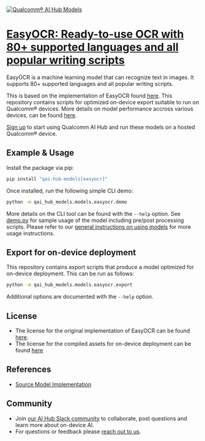 [![Qualcomm® AI Hub Models](https://qaihub-public-assets.s3.us-west-2.amazonaws.com/qai-hub-models/quic-logo.jpg)](../../README.md)


# [EasyOCR: Ready-to-use OCR with 80+ supported languages and all popular writing scripts](https://aihub.qualcomm.com/models/easyocr)

EasyOCR is a machine learning model that can recognize text in images. It supports 80+ supported languages and all popular writing scripts.

This is based on the implementation of EasyOCR found [here](https://github.com/JaidedAI/EasyOCR). This repository contains scripts for optimized on-device
export suitable to run on Qualcomm® devices. More details on model performance
accross various devices, can be found [here](https://aihub.qualcomm.com/models/easyocr).

[Sign up](https://myaccount.qualcomm.com/signup) to start using Qualcomm AI Hub and run these models on a hosted Qualcomm® device.




## Example & Usage

Install the package via pip:
```bash
pip install "qai-hub-models[easyocr]"
```


Once installed, run the following simple CLI demo:

```bash
python -m qai_hub_models.models.easyocr.demo
```
More details on the CLI tool can be found with the `--help` option. See
[demo.py](demo.py) for sample usage of the model including pre/post processing
scripts. Please refer to our [general instructions on using
models](../../../#getting-started) for more usage instructions.

## Export for on-device deployment

This repository contains export scripts that produce a model optimized for
on-device deployment. This can be run as follows:

```bash
python -m qai_hub_models.models.easyocr.export
```
Additional options are documented with the `--help` option.


## License
* The license for the original implementation of EasyOCR can be found
  [here](https://github.com/JaidedAI/EasyOCR/blob/master/LICENSE).
* The license for the compiled assets for on-device deployment can be found [here](https://qaihub-public-assets.s3.us-west-2.amazonaws.com/qai-hub-models/Qualcomm+AI+Hub+Proprietary+License.pdf)


## References
* [Source Model Implementation](https://github.com/JaidedAI/EasyOCR)



## Community
* Join [our AI Hub Slack community](https://aihub.qualcomm.com/community/slack) to collaborate, post questions and learn more about on-device AI.
* For questions or feedback please [reach out to us](mailto:ai-hub-support@qti.qualcomm.com).
